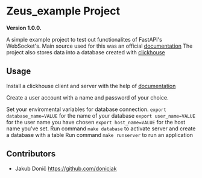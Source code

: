 # Zeus_example Project


**Version 1.0.0.**

A simple example project to test out functionalites of FastAPI's WebSocket's. Main source used for this was an official [documentation](https://fastapi.tiangolo.com/advanced/websockets/) 
The project also stores data into a database created with [clickhouse](https://clickhouse.com/)

## Usage

Install a clickhouse client and server with the help of [documentation](https://clickhouse.com/docs/en/getting-started/install/)

Create a user account with a name and password of your choice.

Set your enviromental variables for database connection. 
```export database_name=VALUE``` for the name of your database
```export user_name=VALUE``` for the user name you have chosen
```export host_name=VALUE``` for the host name you've set.
Run command ```make database``` to activate server and create a database with a table
Run command ```make runserver``` to run an application

## Contributors

- Jakub Donič <https://github.com/donicjak>
